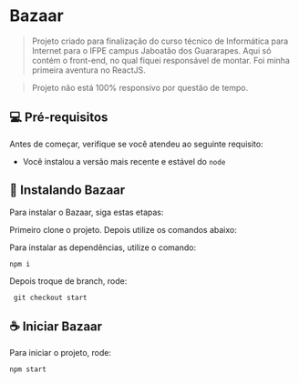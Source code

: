 # Bazaar

> Projeto criado para finalização do curso técnico de Informática para Internet para o IFPE campus Jaboatão dos Guararapes. Aqui só contém o front-end, no qual fiquei responsável de montar. Foi minha primeira aventura no ReactJS.

> Projeto não está 100% responsivo por questão de tempo.


## 💻 Pré-requisitos

Antes de começar, verifique se você atendeu ao seguinte requisito:

- Você instalou a versão mais recente e estável do `node`

## 🚀 Instalando Bazaar

Para instalar o Bazaar, siga estas etapas:

Primeiro clone o projeto. Depois utilize os comandos abaixo:

Para instalar as dependências, utilize o comando:

```
npm i
```

Depois troque de branch, rode:

```
 git checkout start
```

## ☕ Iniciar Bazaar

Para iniciar o projeto, rode:

```
npm start
```